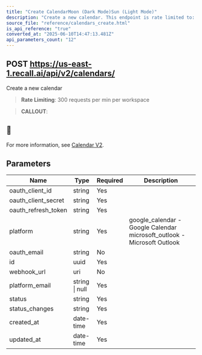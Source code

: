 ```yaml
---
title: "Create CalendarMoon (Dark Mode)Sun (Light Mode)"
description: "Create a new calendar. This endpoint is rate limited to: 300 requests per min per workspace"
source_file: "reference/calendars_create.html"
is_api_reference: "true"
converted_at: "2025-06-10T14:47:13.481Z"
api_parameters_count: "12"
---
```

## POST https://us-east-1.recall.ai/api/v2/calendars/

Create a new calendar

> **Rate Limiting**: 300 requests per min per workspace

> **CALLOUT**:

## 📘

For more information, see [Calendar V2](/docs/v2.md).
## Parameters

| Name | Type | Required | Description |
| --- | --- | --- | --- |
| oauth_client_id | string | Yes |  |
| oauth_client_secret | string | Yes |  |
| oauth_refresh_token | string | Yes |  |
| platform | string | Yes | google_calendar - Google Calendar microsoft_outlook - Microsoft Outlook |
| oauth_email | string | No |  |
| id | uuid | Yes |  |
| webhook_url | uri | No |  |
| platform_email | string \| null | Yes |  |
| status | string | Yes |  |
| status_changes | string | Yes |  |
| created_at | date-time | Yes |  |
| updated_at | date-time | Yes |  |
